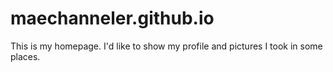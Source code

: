 # maechanneler.github.io
This is my homepage. I'd like to show my profile and pictures I took in some places.
